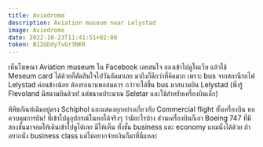 ```yaml
---
title: Aviodrome
description: Aviation museum near Lelystad
image: Aviodrome
date: 2022-10-23T11:41:51+02:00
token: B12GDdyTvGr3NKR
---
```


เห็นโฆษณา Aviation museum ใน Facebook เลยสนใจ ลองเข้าไปดูในเว็บ
แล้วใช้ Meseum card ได้ด้วยก็ตัดสินใจไปวันถัดมาเลย มาถึงก็ดีกว่าที่คิดมาก
เพราะ bus จากสถานีรถไฟ Lelystad ค่อนข้างน้อย ต้องรอนานพอสมควร
กว่าจะได้ขึ้น bus มาสนามบิน Lelystad (พึ่งรู้ Flevoland มีสนามบินด้วย!
แต่ขนาดประมาณ Seletar และใช้สำหรับเครื่องบินเล็ก)

พิพิธภัณฑ์เดิมอยู่ตรง Schiphol และแสดงทุกอย่างเกี่ยวกับ Commercial flight
ทั้งเครื่องบิน หอควบคุมการบิน! ที่เข้าไปดูอุปกรณ์ในหอได้จริงๆ ว่ามีอะไรบ้าง
ส่วนเครื่องบินก็เอา Boeing 747 ที่มีสองชั้นมาจอดให้เดินเข้าไปดูได้เลย มีให้เห็น
ทั้งชั้น business และ economy แถมนั่งได้ด้วย ถ้าอยากนั่ง business class
แต่ไม่อยากจ่ายเงินก็มาที่นี่แหละ
